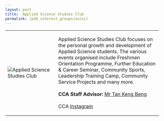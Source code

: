 ```yaml
---
layout: post
title:  Applied Science Studies Club
permalink: /p10_interest_groups/ascsc/
---
```


<table>
    <tr>
        <td style="width:33%"><image src="{{site.baseurl}}/images/CCA_ascsc.jpg" style="display:block;margin-left:auto;margin-right:auto;" alt="Applied Science Studies Club"></image></td>
        <td>
            <p>
                Applied Science Studies Club focuses on the personal growth and development of Applied Science students. The various events organised include Freshmen Orientation Programme, Further Education & Career Seminar, Community Sports, Leadership Training Camp, Community Service Projects and many more.<br>
                <br>
                <b>CCA Staff Advisor:</b> <a href="kengbeng@tp.edu.sg">Mr Tan Keng Beng</a><br>
                <br>
                CCA <a href="https://www.instagram.com/ascstudiesclub">Instagram</a>
            </p>
        </td>
    </tr>
 
</table>

